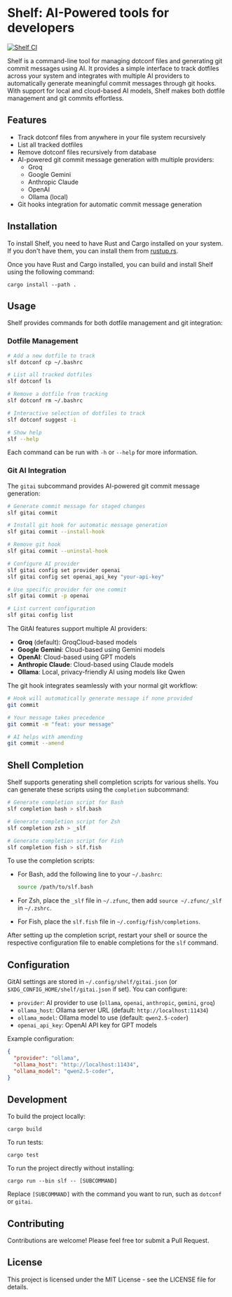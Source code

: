 # Shelf: AI-Powered tools for developers

[![Shelf CI](https://github.com/ab22593k/shelf/actions/workflows/ci.yml/badge.svg)](https://github.com/ab22593k/shelf/actions/workflows/ci.yml)

Shelf is a command-line tool for managing dotconf files and generating git commit messages
using AI. It provides a simple interface to track dotfiles across your system and integrates
with multiple AI providers to automatically generate meaningful commit messages through git hooks.
With support for local and cloud-based AI models, Shelf makes both dotfile management and git commits effortless.

## Features

- Track dotconf files from anywhere in your file system recursively
- List all tracked dotfiles
- Remove dotconf files recursively from database
- AI-powered git commit message generation with multiple providers:
  - Groq
  - Google Gemini
  - Anthropic Claude
  - OpenAI
  - Ollama (local)
- Git hooks integration for automatic commit message generation

## Installation

To install Shelf, you need to have Rust and Cargo installed on your system. If you don't have them, you can install them from [rustup.rs](https://rustup.rs/).

Once you have Rust and Cargo installed, you can build and install Shelf using the following command:

```
cargo install --path .
```
## Usage

Shelf provides commands for both dotfile management and git integration:

### Dotfile Management

```bash
# Add a new dotfile to track
slf dotconf cp ~/.bashrc

# List all tracked dotfiles
slf dotconf ls

# Remove a dotfile from tracking
slf dotconf rm ~/.bashrc

# Interactive selection of dotfiles to track
slf dotconf suggest -i

# Show help
slf --help
```

Each command can be run with `-h` or `--help` for more information.

### Git AI Integration

The `gitai` subcommand provides AI-powered git commit message generation:

```bash
# Generate commit message for staged changes
slf gitai commit

# Install git hook for automatic message generation
slf gitai commit --install-hook

# Remove git hook
slf gitai commit --uninstal-hook

# Configure AI provider
slf gitai config set provider openai
slf gitai config set openai_api_key "your-api-key"

# Use specific provider for one commit
slf gitai commit -p openai

# List current configuration
slf gitai config list
```

The GitAI features support multiple AI providers:
- **Groq** (default): GroqCloud-based models
- **Google Gemini**: Cloud-based using Gemini models
- **OpenAI**: Cloud-based using GPT models
- **Anthropic Claude**: Cloud-based using Claude models
- **Ollama**: Local, privacy-friendly AI using models like Qwen

The git hook integrates seamlessly with your normal git workflow:
```bash
# Hook will automatically generate message if none provided
git commit

# Your message takes precedence
git commit -m "feat: your message"

# AI helps with amending
git commit --amend
```

## Shell Completion

Shelf supports generating shell completion scripts for various shells. You can generate these scripts using the `completion` subcommand:

```bash
# Generate completion script for Bash
slf completion bash > slf.bash

# Generate completion script for Zsh
slf completion zsh > _slf

# Generate completion script for Fish
slf completion fish > slf.fish
```

To use the completion scripts:

- For Bash, add the following line to your `~/.bashrc`:

  ```bash
  source /path/to/slf.bash
  ```

- For Zsh, place the `_slf` file in `~/.zfunc`, then add `source ~/.zfunc/_slf` in `~/.zshrc`.

- For Fish, place the `slf.fish` file in `~/.config/fish/completions`.

After setting up the completion script, restart your shell or source the respective configuration file to enable completions for the `slf` command.

## Configuration

GitAI settings are stored in `~/.config/shelf/gitai.json` (or `$XDG_CONFIG_HOME/shelf/gitai.json` if set). You can configure:

- `provider`: AI provider to use (`ollama`, `openai`, `anthropic`, `gemini`, `groq`)
- `ollama_host`: Ollama server URL (default: `http://localhost:11434`)
- `ollama_model`: Ollama model to use (default: `qwen2.5-coder`)
- `openai_api_key`: OpenAI API key for GPT models

Example configuration:
```json
{
  "provider": "ollama",
  "ollama_host": "http://localhost:11434",
  "ollama_model": "qwen2.5-coder",
}
```
## Development

To build the project locally:

```
cargo build
```
To run tests:

```
cargo test
```
To run the project directly without installing:

```
cargo run --bin slf -- [SUBCOMMAND]
```

Replace `[SUBCOMMAND]` with the command you want to run, such as `dotconf` or `gitai`.

## Contributing

Contributions are welcome! Please feel free tor submit a Pull Request.

## License

This project is licensed under the MIT License - see the LICENSE file for details.
